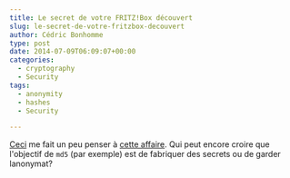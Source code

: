 ```yaml
---
title: Le secret de votre FRITZ!Box découvert
slug: le-secret-de-votre-fritzbox-decouvert
author: Cédric Bonhomme
type: post
date: 2014-07-09T06:09:07+00:00
categories:
  - cryptography
  - Security
tags:
  - anonymity
  - hashes
  - Security

---
```

[Ceci][1] me fait un peu penser à [cette affaire][2]. Qui peut encore croire que l'objectif de `md5` (par exemple) est de fabriquer des secrets ou de garder lanonymat?

 [1]: https://bpjmleak.neocities.org
 [2]: https://www.schneier.com/blog/archives/2014/06/risks_of_not_un.html
